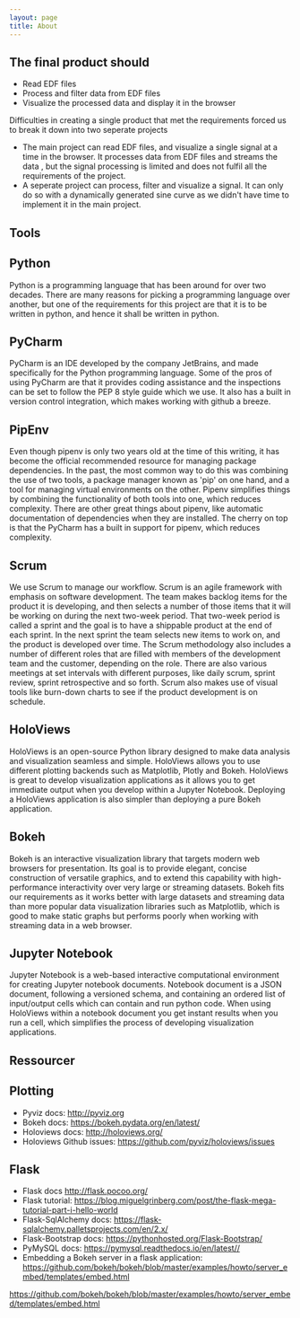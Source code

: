 ```yaml
---
layout: page
title: About
---
```


The final product should
------

* Read EDF files
* Process and filter data from EDF files
* Visualize the processed data and display it in the browser

Difficulties in creating a single product that met the requirements forced us to break it down into two seperate projects

* The main project can read EDF files, and visualize a single signal at a time in the browser. It processes data from EDF files and streams the data , but the signal processing is limited and does not fulfil all the requirements of the project.
* A seperate project can process, filter and visualize a signal. It can only do so with a dynamically generated sine curve as we didn't have time to implement it in the main project.

Tools
------

Python
------
Python is a programming language that has been around for over two decades. 
There are many reasons for picking a programming language over another, but one of the requirements for this project are that it is to be written in python, and hence it shall be written in python.

PyCharm
------
PyCharm is an IDE developed by the company JetBrains, and made specifically for the Python programming language. 
Some of the pros of using PyCharm are that it provides coding assistance and the inspections can be set to follow the PEP 8 style guide which we use. 
It also has a built in version control integration, which makes working with github a breeze.

PipEnv
------
Even though pipenv is only two years old at the time of this writing, it has become the official recommended resource for managing package dependencies. 
In the past, the most common way to do this was combining the use of two tools, a package manager known as 'pip' on one hand, and a tool for managing virtual environments on the other. 
Pipenv simplifies things by combining the functionality of both tools into one, which reduces complexity. There are other great things about pipenv, like automatic documentation of dependencies when they are installed. 
The cherry on top is that the PyCharm has a built in support for pipenv, which reduces complexity.

Scrum
------
We use Scrum to manage our workflow. Scrum is an agile framework with emphasis on software development. 
The team makes backlog items for the product it is developing, and then selects a number of those items that it will be working on during the next two-week period. 
That two-week period is called a sprint and the goal is to have a shippable product at the end of each sprint. In the next sprint the team selects new items to work on, and the product is developed over time. 
The Scrum methodology also includes a number of different roles that are filled with members of the development team and the customer, depending on the role. 
There are also various meetings at set intervals with different purposes, like daily scrum, sprint review, sprint retrospective and so forth. Scrum also makes use of visual tools like burn-down charts to see if the product development is on schedule.

HoloViews
------
HoloViews is an open-source Python library designed to make data analysis and visualization seamless and simple. HoloViews allows you to use different plotting backends such as Matplotlib, Plotly and Bokeh. 
HoloViews is great to develop visualization applications as it allows you to get immediate output when you develop within a Jupyter Notebook. Deploying a HoloViews application is also simpler than deploying a pure Bokeh application.

Bokeh
------
Bokeh is an interactive visualization library that targets modern web browsers for presentation. 
Its goal is to provide elegant, concise construction of versatile graphics, and to extend this capability with high-performance interactivity over very large or streaming datasets. 
Bokeh fits our requirements as it works better with large datasets and streaming data than more popular data visualization libraries such as Matplotlib, which is good to make static graphs but performs poorly when working with streaming data in a web browser.

Jupyter Notebook
------
Jupyter Notebook is a web-based interactive computational environment for creating Jupyter notebook documents. Notebook document is a JSON document, following a versioned schema, and containing an ordered list of input/output cells which can contain and run python code. 
When using HoloViews within a notebook document you get instant results when you run a cell, which simplifies the process of developing visualization applications.

Ressourcer
------

Plotting
------

* Pyviz docs: <a href="http://pyviz.org/">http://pyviz.org</a>
* Bokeh docs: <a href="https://bokeh.pydata.org/en/latest/">https://bokeh.pydata.org/en/latest/</a>
* Holoviews docs: <a href="http://holoviews.org/">http://holoviews.org/</a>
* Holoviews Github issues: <a href="https://github.com/pyviz/holoviews/issues">https://github.com/pyviz/holoviews/issues</a>

Flask
------

* Flask docs <a href="http://flask.pocoo.org/">http://flask.pocoo.org/</a>
* Flask tutorial: <a href="https://blog.miguelgrinberg.com/post/the-flask-mega-tutorial-part-i-hello-world">https://blog.miguelgrinberg.com/post/the-flask-mega-tutorial-part-i-hello-world</a>
* Flask-SqlAlchemy docs: <a href="https://flask-sqlalchemy.palletsprojects.com/en/2.x/">https://flask-sqlalchemy.palletsprojects.com/en/2.x/</a>
* Flask-Bootstrap docs: <a href="https://pythonhosted.org/Flask-Bootstrap/">https://pythonhosted.org/Flask-Bootstrap/</a>
* PyMySQL docs: <a href="https://pymysql.readthedocs.io/en/latest/">https://pymysql.readthedocs.io/en/latest//</a>
* Embedding a Bokeh server in a flask application: <a href="https://github.com/bokeh/bokeh/blob/master/examples/howto/server_embed/templates/embed.html">https://github.com/bokeh/bokeh/blob/master/examples/howto/server_embed/templates/embed.html</a>

<a href="https://github.com/bokeh/bokeh/blob/master/examples/howto/server_embed/templates/embed.html">https://github.com/bokeh/bokeh/blob/master/examples/howto/server_embed/templates/embed.html</a>

